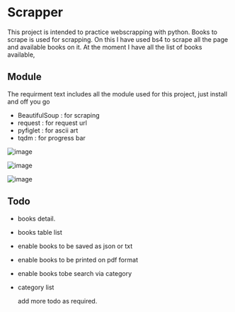 # Scrapper

This project is intended to practice webscrapping with python. 
Books to scrape is used for scrapping. On this I have used bs4 to scrape all the page and available books on it.
At the moment I have all the list of books available, 

## Module

The requirment text includes all the module used for this project, just install and off you go

- BeautifulSoup : for scraping
- request : for request url
- pyfiglet : for ascii art
- tqdm : for progress bar


![image](https://github.com/user-attachments/assets/1c79164a-fd30-473b-9ac8-9e374e9da9b9)

![image](https://github.com/user-attachments/assets/542be613-46cb-45c9-940e-a2ba222b71dd)

![image](https://github.com/user-attachments/assets/2369396d-2f54-47f6-9497-4bbda428e991)


## Todo

- books detail.
- books table list
- enable books to be saved as json or txt
- enable books to be printed on pdf format
- enable books tobe search via category
- category list

  add more todo as required.
  
